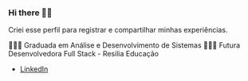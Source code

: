 ### Hi there 🤘🏼

Criei esse perfil para registrar e compartilhar minhas experiências.

👩🏻‍🎓 Graduada em Análise e Desenvolvimento de Sistemas
👩🏻‍💻 Futura Desenvolvedora Full Stack - Resilia Educação

<!--ts-->
   * [LinkedIn](linkedin.com/in/cardosofvanessa/)

<!--te-->

<!--
**cardosovanessa/cardosovanessa** is a ✨ _special_ ✨ repository because its `README.md` (this file) appears on your GitHub profile.

Here are some ideas to get you started:

- 🔭 I’m currently working on ...
- 🌱 I’m currently learning ...
- 👯 I’m looking to collaborate on ...
- 🤔 I’m looking for help with ...
- 💬 Ask me about ...
- 📫 How to reach me: ...
- 😄 Pronouns: ...
- ⚡ Fun fact: ...
-->
